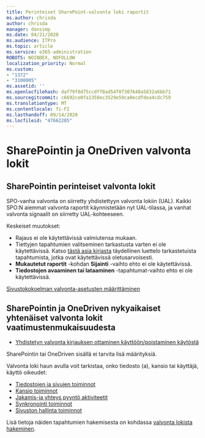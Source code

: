 ```yaml
---
title: Perinteiset SharePoint-valvonta loki raportit
ms.author: chrisda
author: chrisda
manager: dansimp
ms.date: 04/21/2020
ms.audience: ITPro
ms.topic: article
ms.service: o365-administration
ROBOTS: NOINDEX, NOFOLLOW
localization_priority: Normal
ms.custom:
- "1372"
- "3100005"
ms.assetid: ''
ms.openlocfilehash: daf79f8d75ccdff8ad54f0f307648a5832a6bb71
ms.sourcegitcommit: c6692ce0fa1358ec3529e59ca0ecdfdea4cdc759
ms.translationtype: MT
ms.contentlocale: fi-FI
ms.lasthandoff: 09/14/2020
ms.locfileid: "47662205"
---
```

# <a name="sharepoint-and-onedrive-audit-logs"></a>SharePointin ja OneDriven valvonta lokit

## <a name="sharepoint-classic-audit-logs"></a>SharePointin perinteiset valvonta lokit

SPO-vanha valvonta on siirretty yhdistettyyn valvonta lokiin (UAL). Kaikki SPO:N aiemmat valvonta raportit käynnistetään nyt UAL-tilassa, ja vanhat valvonta signaalit on siirretty UAL-kohteeseen.

Keskeiset muutokset:

* Rajaus ei ole käytettävissä valmiutensa mukaan.
* Tiettyjen tapahtumien valitseminen tarkastusta varten ei ole käytettävissä. Katso [tästä asia kirjasta](https://docs.microsoft.com/microsoft-365/compliance/search-the-audit-log-in-security-and-compliance) täydellinen luettelo tarkastetuista tapahtumista, jotka ovat käytettävissä oletusarvoisesti.
* **Mukautetut raportit** -kohdan **Sijainti** -vaihto ehto ei ole käytettävissä.
* **Tiedostojen avaaminen tai lataaminen** -tapahtumat-vaihto ehto ei ole käytettävissä.

[Sivustokokoelman valvonta-asetusten määrittäminen](https://support.office.com/article/Configure-audit-settings-for-a-site-collection-A9920C97-38C0-44F2-8BCB-4CF1E2AE22D2)

## <a name="sharepoint-and-onedrive-modern-unified-audit-logs-from-compliance"></a>SharePointin ja OneDriven nykyaikaiset yhtenäiset valvonta lokit vaatimustenmukaisuudesta

* [Yhdistetyn valvonta kirjauksen ottaminen käyttöön/poistaminen käytöstä](https://docs.microsoft.com/microsoft-365/compliance/turn-audit-log-search-on-or-off) 

SharePointin tai OneDriven sisällä ei tarvita lisä määrityksiä.

Valvonta loki haun avulla voit tarkistaa, onko tiedosto (a), kansio tai käyttäjä, käyttö oikeudet:

* [Tiedostojen ja sivujen toiminnot](https://docs.microsoft.com/microsoft-365/compliance/search-the-audit-log-in-security-and-compliance)
* [Kansio toiminnot](https://docs.microsoft.com/microsoft-365/compliance/search-the-audit-log-in-security-and-compliance#folder-activities)
* [Jakamis-ja yhteys pyyntö aktiviteetit](https://docs.microsoft.com/microsoft-365/compliance/search-the-audit-log-in-security-and-compliance#sharing-and-access-request-activities)
* [Synkronointi toiminnot](https://docs.microsoft.com/microsoft-365/compliance/search-the-audit-log-in-security-and-compliance#synchronization-activities)
* [Sivuston hallinta toiminnot](https://docs.microsoft.com/microsoft-365/compliance/search-the-audit-log-in-security-and-compliance#site-administration-activities)

Lisä tietoja näiden tapahtumien hakemisesta on kohdassa [valvonta lokista hakeminen](https://docs.microsoft.com/microsoft-365/compliance/search-the-audit-log-in-security-and-compliance#search-the-audit-log).
